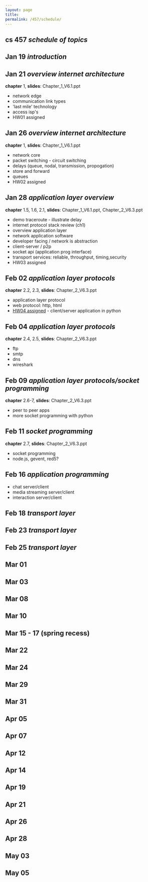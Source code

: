 ```yaml
---
layout: page
title:
permalink: /457/schedule/
---
```


cs 457 *schedule of topics*
------

Jan 19 *introduction*
------

Jan 21 *overview internet architecture*
------
**chapter** 1, **slides**: Chapter_1_V6.1.ppt

- network edge
- communication link types
- 'last mile' technology
- access isp's
- HW01 assigned

Jan 26 *overview internet architecture*
------
**chapter** 1, **slides**: Chapter_1_V6.1.ppt

- network core
- packet switching - circuit switching
- delays (queue, nodal, transmission, propogation)
- store and forward
- queues
- HW02 assigned

Jan 28 *application layer overview*
------
**chapter** 1.5, 1.6, 2.1, **slides**: Chapter_1_V6.1.ppt, Chapter_2_V6.3.ppt

- demo traceroute - illustrate delay
- internet protocol stack review (ch1)
- overview application layer
- network application software
- developer facing / network is abstraction
- client-server / p2p
- socket api (application prog interface)
- transport services: reliable, throughput, timing,security
- HW03 assigned

Feb 02 *application layer protocols*
------
**chapter** 2.2, 2.3, **slides**: Chapter_2_V6.3.ppt

- application layer protocol
- web protocol: http, html
- [HW04 assigned](/457/hw/) - client/server application in python

Feb 04 *application layer protocols*
------
**chapter** 2.4, 2.5, **slides**: Chapter_2_V6.3.ppt

- ftp
- smtp
- dns
- wireshark

Feb 09 *application layer protocols/socket programming*
------
**chapter** 2.6-7, **slides**: Chapter_2_V6.3.ppt

- peer to peer apps
- more socket programming with python

Feb 11 *socket programming*
------
**chapter** 2.7, **slides**: Chapter_2_V6.3.ppt

- socket programming
- node.js, gevent, red5? 

Feb 16 *application programming*
------
- chat server/client
- media streaming server/client
- interaction server/client

Feb 18 *transport layer*
------

Feb 23 *transport layer*
------

Feb 25 *transport layer*
------
Mar 01
------
Mar 03
------
Mar 08
------
Mar 10
------
Mar 15 - 17 (spring recess)
------
Mar 22
------
Mar 24
------
Mar 29
------
Mar 31
------
Apr 05
------
Apr 07
------
Apr 12
------
Apr 14
------
Apr 19
------
Apr 21
------
Apr 26
------
Apr 28
------
May 03
------
May 05
------
